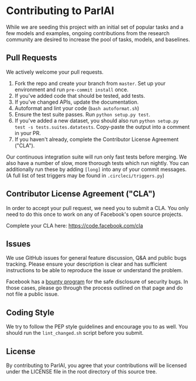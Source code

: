 # Contributing to ParlAI

While we are seeding this project with an initial set of popular tasks and a few
models and examples, ongoing contributions from the research community are
desired to increase the pool of tasks, models, and baselines.

## Pull Requests
We actively welcome your pull requests.

1. Fork the repo and create your branch from `master`. Set up your environment
   and run `pre-commit install` once.
2. If you've added code that should be tested, add tests.
3. If you've changed APIs, update the documentation.
4. Autoformat and lint your code (`bash autoformat.sh`)
5. Ensure the test suite passes. Run `python setup.py test`.
6. If you've added a new dataset, you should also run
   `python setup.py test -s tests.suites.datatests`. Copy-paste the output into a
   comment in your PR.
7. If you haven't already, complete the Contributor License Agreement ("CLA").

Our continuous integration suite will run only fast tests before merging. We also
have a number of slow, more thorough tests which run nightly. You can additionally
run these by adding `[long]` into any of your commit messages. (A full list of
test triggers may be found in `.circleci/triggers.py`)

## Contributor License Agreement ("CLA")
In order to accept your pull request, we need you to submit a CLA. You only need
to do this once to work on any of Facebook's open source projects.

Complete your CLA here: <https://code.facebook.com/cla>

## Issues
We use GitHub issues for general feature discussion, Q&A and public bugs tracking.
Please ensure your description is clear and has sufficient instructions to be able to
reproduce the issue or understand the problem.

Facebook has a [bounty program](https://www.facebook.com/whitehat/) for the safe
disclosure of security bugs. In those cases, please go through the process
outlined on that page and do not file a public issue.

## Coding Style
We try to follow the PEP style guidelines and encourage you to as well. You
should run the `lint_changed.sh` script before you submit.

## License
By contributing to ParlAI, you agree that your contributions will be licensed
under the LICENSE file in the root directory of this source tree.
